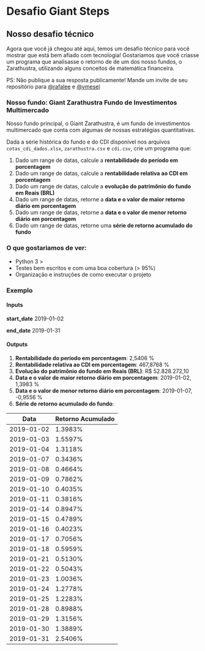 # Desafio Giant Steps
## Nosso desafio técnico

Agora que você já chegou até aqui, temos um desafio técnico para você mostrar que está bem afiado com tecnologia!
Gostariamos que você criasse um programa que analisasse o retorno de de um dos nosso fundos, o Zarathustra, utilizando alguns conceitos de matemática financeira.

PS: Não publique a sua resposta publicamente! Mande um invite de seu repositório para [@rafalee](https://github.com/rafalee) e [@vmesel](https://github.com/vmesel)

### Nosso fundo: Giant Zarathustra Fundo de Investimentos Multimercado

Nosso fundo principal, o Giant Zarathustra, é um fundo de investimentos multimercado que conta 
com algumas de nossas estratégias quantitativas.

Dada a série histórica do fundo e do CDI disponível nos arquivos `cotas_cdi_dados.xlsx`, `zarathustra.csv` e `cdi.csv`, crie um programa que:

 1. Dado um range de datas, calcule a **rentabilidade do período em porcentagem**
 2. Dado um range de datas, calcule a **rentabilidade relativa ao CDI em porcentagem**
 3. Dado um range de datas, calcule a **evolução do patrimônio do fundo em Reais (BRL)**
 4. Dado um range de datas, retorne a **data e o valor de maior retorno diário em porcentagem**
 5. Dado um range de datas, retorne a **data e o valor de menor retorno diário em porcentagem**
 6. Dado um range de datas, retorne uma **série de retorno acumulado do fundo**

### O que gostariamos de ver:

- Python 3 >
- Testes bem escritos e com uma boa cobertura (> 95%)
- Organização e instruções de como executar o projeto


### Exemplo

#### Inputs

**start_date** 2019-01-02

**end_date** 2019-01-31

#### Outputs
1. **Rentabilidade do período em porcentagem**: 2,5406 %
2. **Rentabilidade relativa ao CDI em porcentagem**: 467,8768 %
3. **Evolução do patrimônio do fundo em Reais (BRL)**: R$ 52.828.272,10
4. **Data e o valor de maior retorno diário em porcentagem**: 2019-01-02, 1,3983 %
5. **Data e o valor de menor retorno diário em porcentagem**: 2019-01-07, -0,9556 %
6. **Série de retorno acumulado do fundo**:

 Data   | Retorno Acumulado
 ------ |   ---------------
 2019-01-02  | 1.3983%
 2019-01-03  |	1.5597%
 2019-01-04  |	1.3118%
 2019-01-07  |	0.3436%
 2019-01-08  |	0.4664%
 2019-01-09  |	0.7862%
 2019-01-10  |	0.4035%
 2019-01-11  |	0.3816%
 2019-01-14  |	0.8947%
 2019-01-15  |	0.4789%
 2019-01-16  |	0.4023%
 2019-01-17  |	0.7056%
 2019-01-18  |	0.5959%
 2019-01-21  |	0.5130%
 2019-01-22  |	0.5043%
 2019-01-23  |	1.0036%
 2019-01-24  |	1.2778%
 2019-01-25  |	1.2283%
 2019-01-28  |	0.8988%
 2019-01-29  |	1.3156%
 2019-01-30  |	1.3889%
 2019-01-31  |	2.5406%
